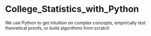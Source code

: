 # College_Statistics_with_Python
We use Python to get intuition on complex concepts, empirically test theoretical proofs, or build algorithms from scratch
